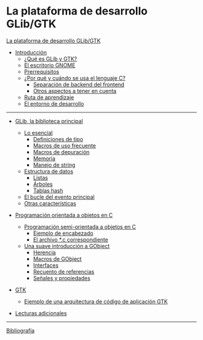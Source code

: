 # La plataforma de desarrollo GLib/GTK

[La plataforma de desarrollo GLib/GTK](./content/00-intro/title.md)

- [Introducción](./content/00-intro/intro.md)
	- [¿Qué es GLib y GTK?](./content/00-intro/glib-and-gtk.md)
	- [El escritorio GNOME](./content/00-intro/gnome-desktop.md)
	- [Prerrequisitos](./content/00-intro/prerequisites.md)
	- [¿Por qué y cuándo se usa el lenguaje C?](./content/00-intro/why-and-when-c.md)
		- [Separación de backend del frontend](./content/00-intro/separate-backend.md)
		- [Otros aspectos a tener en cuenta](./content/00-intro/other-aspects.md)
	- [Ruta de aprendizaje](./content/00-intro/learning-path.md)
	- [El entorno de desarrollo](./content/00-intro/environment.md)

---

- [GLib, la biblioteca principal](./content/01-glib/glib.md)
	- [Lo esencial](./content/01-glib/basics.md)
		- [Definiciones de tipo](./content/01-glib/type-def.md)
		- [Macros de uso frecuente](./content/01-glib/freq-macros.md)
		- [Macros de depuración](./content/01-glib/debug-macros.md)
		- [Memoria](./content/01-glib/memory.md)
		- [Manejo de string](./content/01-glib/str-handling.md)
	- [Estructura de datos](./content/01-glib/data-struct.md)
		- [Listas](./content/01-glib/lists.md)
		- [Árboles](./content/01-glib/trees.md)
		- [Tablas hash](./content/01-glib/hash-tables.md)
	- [El bucle del evento principal](./content/01-glib/main-loop.md)
	- [Otras características](./content/01-glib/other-feat.md)

- [Programación orientada a objetos en C]()
	- [Programación semi-orientada a objetos en C]()
		- [Ejemplo de encabezado]()
		- [El archivo *.c correspondiente]()
	- [Una suave introducción a GObject]()
		- [Herencia]()
		- [Macros de GObject]()
		- [Interfaces]()
		- [Recuento de referencias]()
		- [Señales y propiedades]()
- [GTK]()
	- [Ejemplo de una arquitectura de código de aplicación GTK]()
- [Lecturas adicionales]()

---

[Bibliografía](./content/00-intro/bibliography.md)
